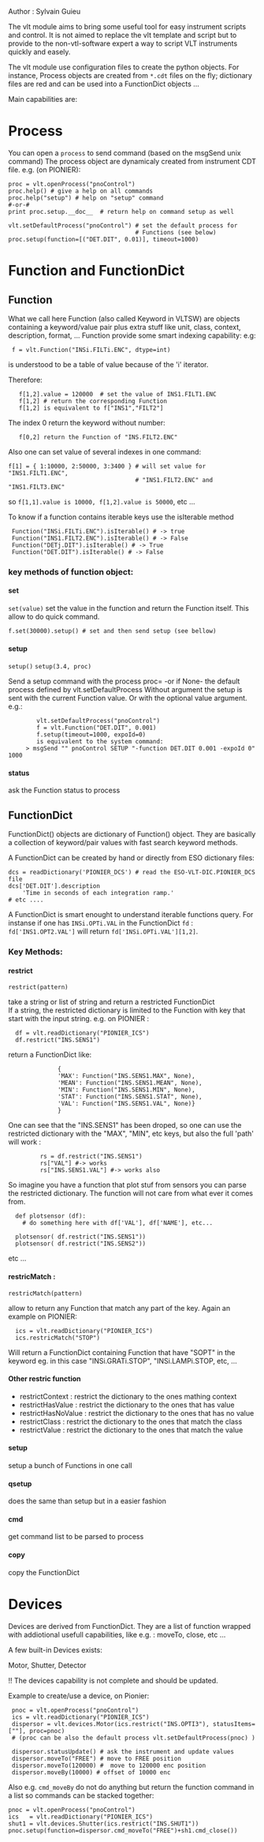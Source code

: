 Author : Sylvain Guieu  

The vlt module aims to bring some useful tool for easy instrument scripts
and control.
It is not aimed to replace the vlt template and script but to provide
to the non-vtl-software expert a way to script VLT instruments quickly and easely.

The vlt module use configuration files to create the python objects. For instance, Process objects are created from `*.cdt` files on the fly; dictionary files are red and can be used into a FunctionDict objects ...


Main capabilities are:

Process
=======
  You can open a `process` to send command (based on the msgSend unix command)
  The process object are dynamicaly created from instrument CDT file.
  e.g. (on PIONIER):

    proc = vlt.openProcess("pnoControl")
    proc.help() # give a help on all commands
    proc.help("setup") # help on "setup" command
    #-or-#
    print proc.setup.__doc__  # return help on command setup as well

    vlt.setDefaultProcess("pnoControl") # set the default process for
                                        # Functions (see below)
    proc.setup(function=[("DET.DIT", 0.01)], timeout=1000)

Function and FunctionDict
=========================
Function
--------

What we call here Function (also called Keyword in VLTSW) are objects
  containing a keyword/value pair plus extra stuff like unit, class, context,
  description, format, ...
  Function provide some smart indexing capability:
  e.g:

     f = vlt.Function("INSi.FILTi.ENC", dtype=int)
is understood to be a table of value because of the 'i' iterator.

Therefore:

       f[1,2].value = 120000  # set the value of INS1.FILT1.ENC
       f[1,2] # return the corresponding Function
       f[1,2] is equivalent to f["INS1","FILT2"]
The index 0 return the keyword without number:

       f[0,2] return the Function of "INS.FILT2.ENC"

Also one can set value of several indexes in one command:

    f[1] = { 1:10000, 2:50000, 3:3400 } # will set value for "INS1.FILT1.ENC",
                                        # "INS1.FILT2.ENC" and "INS1.FILT3.ENC"

so `f[1,1].value is 10000, f[1,2].value is 50000`, etc ...

To know if a function contains iterable keys use the isIterable method

     Function("INSi.FILTi.ENC").isIterable() # -> true
     Function("INS1.FILT2.ENC").isIterable() # -> False
     Function("DETj.DIT").isIterable() # -> True
     Function("DET.DIT").isIterable() # -> False

### key methods of function object:  
#### set
`set(value)`
set the value in the function and return the Function itself. This allow to do quick command.

    f.set(30000).setup() # set and then send setup (see bellow)

#### setup 
`setup()`
`setup(3.4, proc)`

  Send a setup command with the process proc= -or if None-
  the default process defined by vlt.setDefaultProcess
  Without argument the setup is sent with the current Function
  value. Or with the optional value argument.
   e.g.:

            vlt.setDefaultProcess("pnoControl")
            f = vlt.Function("DET.DIT", 0.001)
            f.setup(timeout=1000, expoId=0)
            is equivalent to the system command:
         > msgSend "" pnoControl SETUP "-function DET.DIT 0.001 -expoId 0" 1000

#### status
ask the Function status to process 


FunctionDict
------------

FunctionDict() objects are dictionary of Function() object.
They are basically a collection of keyword/pair values with fast search
keyword methods.

A FunctionDict can be created by hand or directly from ESO dictionary files:

    dcs = readDictionary('PIONIER_DCS') # read the ESO-VLT-DIC.PIONIER_DCS file    
    dcs['DET.DIT'].description
        'Time in seconds of each integration ramp.'
    # etc ....    

A FunctionDict is smart enought to understand iterable functions query. 
For instanse if one has `INSi.OPTi.VAL` in the FunctionDict `fd` : `fd['INS1.OPT2.VAL']` will return  `fd['INSi.OPTi.VAL'][1,2]`. 


### Key Methods:

#### restrict 
`restrict(pattern)`

take a string or list of string and return a restricted FunctionDict  
If a string, the restricted dictionary is limited to the Function with key that
start with the input string. e.g. on PIONIER :

      df = vlt.readDictionary("PIONIER_ICS")
      df.restrict("INS.SENS1")

return a FunctionDict like:

                  {
                  'MAX': Function("INS.SENS1.MAX", None),
                  'MEAN': Function("INS.SENS1.MEAN", None),
                  'MIN': Function("INS.SENS1.MIN", None),
                  'STAT': Function("INS.SENS1.STAT", None),
                  'VAL': Function("INS.SENS1.VAL", None)}
                  }

One can see that the "INS.SENS1" has been droped, so one can use the
restricted dictionary with the "MAX", "MIN", etc  keys, but also the
full 'path' will work :

             rs = df.restrict("INS.SENS1")
             rs["VAL"] #-> works
             rs["INS.SENS1.VAL"] #-> works also


So imagine you have a function that plot stuf from sensors you can parse
the restricted dictionary. The function will not care from what ever it comes from.

      def plotsensor (df):
        # do something here with df['VAL'], df['NAME'], etc...

      plotsensor( df.restrict("INS.SENS1"))
      plotsensor( df.restrict("INS.SENS2"))

etc ...

#### restricMatch : 
`restricMatch(pattern)`

allow to return any Function that match any part of the key. Again an example
on PIONIER:
        
      ics = vlt.readDictionary("PIONIER_ICS")  
      ics.restricMatch("STOP")

Will return a FunctionDict containing Function that have "SOPT" in the keyword eg. in this case "INSi.GRATi.STOP", "INSi.LAMPi.STOP, etc, ... 

#### Other restric function 
- restrictContext : restrict the dictionary to the ones mathing context
- restrictHasValue : restrict the dictionary to the ones that has value
- restrictHasNoValue : restrict the dictionary to the ones that has no value
- restrictClass : restrict the dictionary to the ones that match the class
- restrictValue : restrict the dictionary to the ones that match the value


#### setup
setup a bunch of Functions in one call

#### qsetup
does the same than setup but in a easier fashion 

#### cmd
get command list to be parsed to process

#### copy 
copy the FunctionDict



Devices
=======

  Devices are derived from FunctionDict. They are a list of function wrapped
  with addiotional usefull capabilities, like e.g. : moveTo, close, etc ...

  A few built-in Devices exists:

  Motor, Shutter, Detector

  !! The devices capability is not complete and should be updated.

  Example to create/use a device, on Pionier:

     pnoc = vlt.openProcess("pnoControl")
     ics = vlt.readDictionary("PIONIER_ICS")
     dispersor = vlt.devices.Motor(ics.restrict("INS.OPTI3"), statusItems=[""], proc=pnoc)
     # (proc can be also the default process vlt.setDefaultProcess(pnoc) )

     dispersor.statusUpdate() # ask the instrument and update values
     dispersor.moveTo("FREE") # move to FREE position
     dispersor.moveTo(120000) #  move to 120000 enc position
     dispersor.moveBy(10000) # offset of 10000 enc
   
Also e.g. `cmd_moveBy` do not do anything but return the function command in a list so commands can be stacked together:

    pnoc = vlt.openProcess("pnoControl")
    ics   = vlt.readDictionary("PIONIER_ICS")
    shut1 = vlt.devices.Shutter(ics.restrict("INS.SHUT1"))
    pnoc.setup(function=dispersor.cmd_moveTo("FREE")+sh1.cmd_close())





